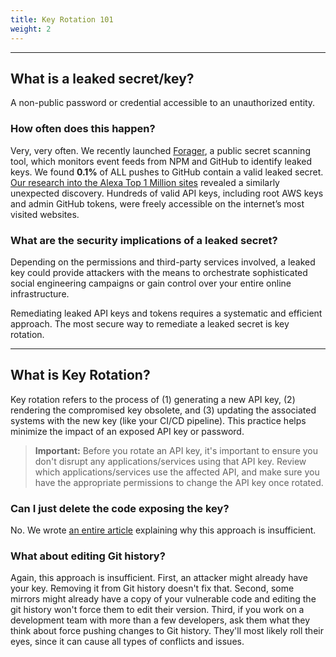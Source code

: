 ```yaml
---
title: Key Rotation 101
weight: 2
---
```


***

## What is a leaked secret/key?
A non-public password or credential accessible to an unauthorized entity. 

### How often does this happen?
Very, very often. We recently launched [Forager](https://forager.trufflesecurity.com), a public secret scanning tool, which monitors event feeds from NPM and GitHub to identify leaked keys. We found **0.1%** of ALL pushes to GitHub contain a valid leaked secret. [Our research into the Alexa Top 1 Million sites](https://trufflesecurity.com/blog/4500-of-the-top-1-million-websites-leaked-source-code-secrets/) revealed a similarly unexpected discovery. Hundreds of valid API keys, including root AWS keys and admin GitHub tokens, were freely accessible on the internet’s most visited websites.  

### What are the security implications of a leaked secret?
Depending on the permissions and third-party services involved, a leaked key could provide attackers with the means to orchestrate sophisticated social engineering campaigns or gain control over your entire online infrastructure. 

Remediating leaked API keys and tokens requires a systematic and efficient approach. The most secure way to remediate a leaked secret is key rotation.

---

## What is Key Rotation?
Key rotation refers to the process of (1) generating a new API key, (2) rendering the compromised key obsolete, and (3) updating the associated systems with the new key (like your CI/CD pipeline). This practice helps minimize the impact of an exposed API key or password.

> **Important:** Before you rotate an API key, it's important to ensure you don't disrupt any applications/services using that API key. Review which applications/services use the affected API, and make sure you have the appropriate permissions to change the API key once rotated.

### Can I just delete the code exposing the key?

No. We wrote [an entire article](https://trufflesecurity.com/blog/remediate-leaked-api-keys-with-key-rotation/) explaining why this approach is insufficient.

### What about editing Git history?

Again, this approach is insufficient. First, an attacker might already have your key. Removing it from Git history doesn't fix that. Second, some mirrors might already have a copy of your vulnerable code and editing the git history won't force them to edit their version. Third, if you work on a development team with more than a few developers, ask them what they think about force pushing changes to Git history. They'll most likely roll their eyes, since it can cause all types of conflicts and issues.
